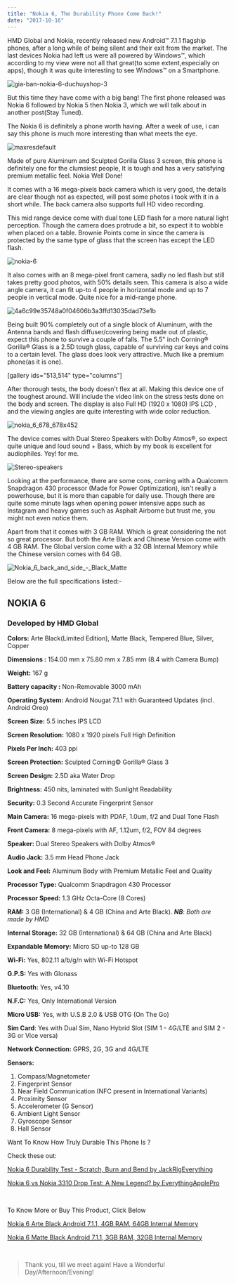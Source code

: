 ```yaml
---
title: "Nokia 6, The Durability Phone Come Back!"
date: "2017-10-16"
---
```


HMD Global and Nokia, recently released new Android™ 7.1.1 flagship phones, after a long while of being silent and their exit from the market. The last devices Nokia had left us were all powered by Windows™, which according to my view were not all that great(to some extent,especially on apps), though it was quite interesting to see Windows™ on a Smartphone.

![gia-ban-nokia-6-duchuyshop-3](images/gia-ban-nokia-6-duchuyshop-3.jpg)

But this time they have come with a big bang! The first phone released was Nokia 6 followed by Nokia 5 then Nokia 3, which we will talk about in another post(Stay Tuned).

The Nokia 6 is definitely a phone worth having. After a week of use, i can say this phone is much more interesting than what meets the eye.

![maxresdefault](https://ajulusthoughts.files.wordpress.com/2017/10/maxresdefault.jpg?w=600)

Made of pure Aluminum and Sculpted Gorilla Glass 3 screen, this phone is definitely one for the clumsiest people, It is tough and has a very satisfying premium metallic feel. Nokia Well Done!

It comes with a 16 mega-pixels back camera which is very good, the details are clear though not as expected, will post some photos i took with it in a short while. The back camera also supports full HD video recording.

This mid range device come with dual tone LED flash for a more natural light perception. Though the camera does protrude a bit, so expect it to wobble when placed on a table. Brownie Points come in since the camera is protected by the same type of glass that the screen has except the LED flash.

![nokia-6](images/nokia-6.jpg)

It also comes with an 8 mega-pixel front camera, sadly no led flash but still takes pretty good photos, with 50% details seen. This camera is also a wide angle camera, it can fit up-to 4 people in horizontal mode and up to 7 people in vertical mode. Quite nice for a mid-range phone.

![4a6c99e35748a0f04606b3a3ffd13035dad73e1b](images/4a6c99e35748a0f04606b3a3ffd13035dad73e1b.jpeg)

Being built 90% completely out of a single block of Aluminum, with the Antenna bands and flash diffuser/covering being made out of plastic, expect this phone to survive a couple of falls. The 5.5" inch Corning® Gorilla® Glass is a 2.5D tough glass, capable of surviving car keys and coins to a certain level. The glass does look very attractive. Much like a premium phone(as it is one).

\[gallery ids="513,514" type="columns"\]

After thorough tests, the body doesn't flex at all. Making this device one of the toughest around. Will include the video link on the stress tests done on the body and screen. The display is also Full HD (1920 x 1080) IPS LCD , and the viewing angles are quite interesting with wide color reduction.

![nokia_6_678_678x452](images/nokia_6_678_678x452.jpg)

The device comes with Dual Stereo Speakers with Dolby Atmos®, so expect quite unique and loud sound + Bass, which by my book is excellent for audiophiles. Yey! for me.

![Stereo-speakers](images/stereo-speakers.jpg)

Looking at the performance, there are some cons, coming with a Qualcomm Snapdragon 430 processor (Made for Power Optimization), isn't really a powerhouse, but it is more than capable for daily use. Though there are quite some minute lags when opening power intensive apps such as Instagram and heavy games such as Asphalt Airborne but trust me, you might not even notice them.

Apart from that it comes with 3 GB RAM. Which is great considering the not so great processor. But both the Arte Black and Chinese Version come with 4 GB RAM. The Global version come with a 32 GB Internal Memory while the Chinese version comes with 64 GB.

![Nokia_6_back_and_side_-_Black_Matte](images/nokia_6_back_and_side_-_black_matte.png)

Below are the full specifications listed:-

## **NOKIA 6**

### **Developed by HMD Global**

**Colors:** Arte Black(Limited Edition), Matte Black, Tempered Blue, Silver, Copper

**Dimensions :** 154.00 mm x 75.80 mm x 7.85 mm (8.4 with Camera Bump)

**Weight:** 167 g

**Battery capacity :** Non-Removable 3000 mAh

**Operating System:** Android Nougat 7.1.1 with Guaranteed Updates (incl. Android Oreo)

**Screen Size:** 5.5 inches IPS LCD

**Screen Resolution:** 1080 x 1920 pixels Full High Definition

**Pixels Per Inch:** 403 ppi

**Screen Protection:** Sculpted Corning© Gorilla® Glass 3

**Screen Design:** 2.5D aka Water Drop

**Brightness:** 450 nits, laminated with Sunlight Readability

**Security:** 0.3 Second Accurate Fingerprint Sensor

**Main Camera:** 16 mega-pixels with PDAF, 1.0um, f/2 and Dual Tone Flash

**Front Camera:** 8 mega-pixels with AF, 1.12um, f/2, FOV 84 degrees

**Speaker:** Dual Stereo Speakers with Dolby Atmos®

**Audio Jack:** 3.5 mm Head Phone Jack

**Look and Feel:** Aluminum Body with Premium Metallic Feel and Quality

**Processor Type:** Qualcomm Snapdragon 430 Processor

**Processor Speed:** 1.3 GHz Octa-Core (8 Cores)

**RAM:** 3 GB (International) & 4 GB (China and Arte Black). _**NB**_: _Both are made by HMD_

**Internal Storage:** 32 GB (International) & 64 GB (China and Arte Black)

**Expandable Memory:** Micro SD up-to 128 GB

**Wi-Fi:** Yes, 802.11 a/b/g/n with Wi-Fi Hotspot

**G.P.S:** Yes with Glonass

**Bluetooth:** Yes, v4.10

**N.F.C:** Yes, Only International Version

**Micro USB:** Yes, with U.S.B 2.0 & USB OTG (On The Go)

**Sim Card**: Yes with Dual Sim, Nano Hybrid Slot (SIM 1 - 4G/LTE and SIM 2 - 3G or Vice versa)

**Network Connection:** GPRS, 2G, 3G and 4G/LTE

**Sensors:**

1. Compass/Magnetometer
2. Fingerprint Sensor
3. Near Field Communication (NFC present in International Variants)
4. Proximity Sensor
5. Accelerometer (G Sensor)
6. Ambient Light Sensor
7. Gyroscope Sensor
8. Hall Sensor

Want To Know How Truly Durable This Phone Is ?

Check these out:

[Nokia 6 Durability Test - Scra](https://www.youtube.com/watch?v=_5aXkW0EFRI)[tch, Burn and Bend by JackRigEverything](https://www.youtube.com/watch?v=_5aXkW0EFRI)

[Nokia 6 vs Nokia 3310 Drop Test: A New Legend? by EverythingApplePro](https://www.youtube.com/watch?v=nYasmMSY3wA)

 

To Know More or Buy This Product, Click Below

[Nokia 6 Arte Black Android 7.1.1, 4GB RAM, 64GB Internal Memory](http://c.jumia.io/?a=16624&c=9&p=r&E=kkYNyk2M4sk%3d&ckmrdr=https%3A%2F%2Fwww.jumia.co.ke%2Fnokia-nokia-6-5.5-64gb-rom-4gb-ram-16mp-8mp-camera-4g-dual-sim-silver-823593.html&utm_source=cake&utm_medium=affiliation&utm_campaign=16624&utm_term=)

[Nokia 6 Matte Black Android 7.1.1, 3GB RAM, 32GB Internal Memory](http://c.jumia.io/?a=16624&c=9&p=r&E=kkYNyk2M4sk%3d&ckmrdr=https%3A%2F%2Fwww.jumia.co.ke%2Fnokia-6-5.5-32gb-rom-3gb-ram-16mp-camera-dual-sim-matte-black-nokia-mpg20610.html&utm_source=cake&utm_medium=affiliation&utm_campaign=16624&utm_term=)

 

> Thank you, till we meet again! Have a Wonderful Day/Afternoon/Evening!
